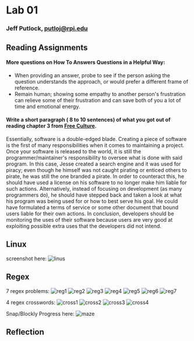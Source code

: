# Lab 01

### Jeff Putlock, putloj@rpi.edu

## Reading Assignments

#### More questions on How To Answers Questions in a Helpful Way:
- When providing an answer, probe to see if the person asking the question understands the approach, or would prefer a different frame of reference.
- Remain human; showing some empathy to another person's frustration can relieve some of their frustration and can save both of you a lot of time and emotional energy.
#### Write a short paragraph ( 8 to 10 sentences) of what you got out of reading chapter 3 from [Free Culture](http://www.free-culture.cc/freeculture.pdf).
Essentially, software is a double-edged blade. Creating a piece of software is the first of many responsibilities when it comes to maintaining a project. Once your software is released to the world, it is still the programmer/maintainer's responsibility to oversee what is done with said program. In this case, Jesse created a search engine and it was used for piracy; even though he himself was not caught pirating or enticed others to pirate, he was still the one branded a pirate. In order to counteract this, he should have used a license on his software to no longer make him liable for such actions. Alternatively, instead of focusing on development (as many programmers do), he should have stepped back and taken a look at what his program was being used for or how to best serve his goal. He could have formulated a terms of service or some other document that bound users liable for their own actions. In conclusion, developers should be monitoring the uses of their software because users are very good at exploiting possible extra uses that the developers did not intend.

## Linux
screenshot here: ![linus](images/tree.png)

## Regex

7 regex problems:
![reg1](images/regex1.png)
![reg2](images/regex2.png)
![reg3](images/regex3.png)
![reg4](images/regex4.png)
![reg5](images/regex5.png)
![reg6](images/regex6.png)
![reg7](images/regex7.png)

4 regex crosswords:
![cross1](images/cross1.png)
![cross2](images/cross2.png)
![cross3](images/cross3.png)
![cross4](images/cross4.png)

Snap/Blockly Progress here: ![maze](images/maze.png)

## Reflection
